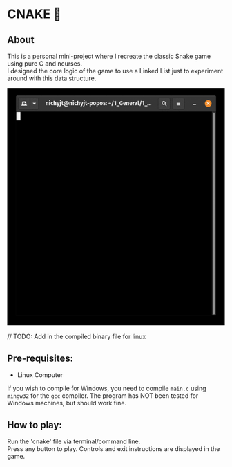 # CNAKE :snake:
## About
This is a personal mini-project where I recreate the classic Snake game using pure C and ncurses.  
I designed the core logic of the game to use a Linked List just to experiment around with this data structure.  

![Gif of Cnake in action](https://github.com/nichyjt/cnake/blob/master/images/demo.gif)

// TODO: Add in the compiled binary file for linux

## Pre-requisites:
- Linux Computer  

If you wish to compile for Windows, you need to compile `main.c` using `mingw32` for the `gcc` compiler. The program has NOT been tested for Windows machines, but should work fine.  

## How to play:  
Run the 'cnake' file via terminal/command line.  
Press any button to play. Controls and exit instructions are displayed in the game.




